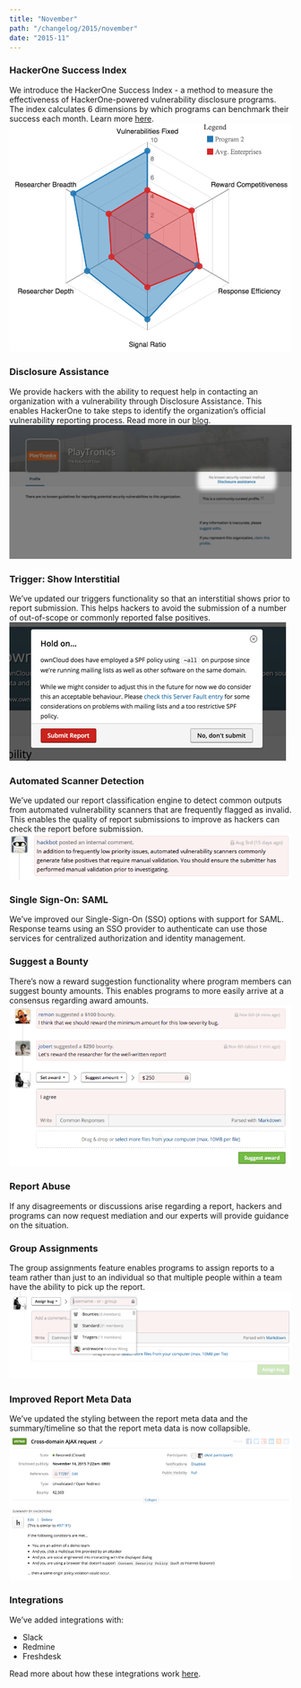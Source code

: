 ```yaml
---
title: "November"
path: "/changelog/2015/november"
date: "2015-11"
---
```


### HackerOne Success Index
We introduce the HackerOne Success Index - a method to measure the effectiveness of HackerOne-powered vulnerability disclosure programs. The index calculates 6 dimensions by which programs can benchmark their success each month. Learn more [here](https://hackerone.com/blog/success-in-vulnerability-disclosure).
![nov_2015_success_index](./images/nov_2015_success_index.png)

### Disclosure Assistance
We provide hackers with the ability to request help in contacting an organization with a vulnerability through Disclosure Assistance. This enables HackerOne to take steps to identify the organization’s official vulnerability reporting process. Read more in our [blog](https://hackerone.com/blog/vulnerability-disclosure-assistance).
![nov_2015_disclosure_assistance](./images/nov_2015_disclosure_assistance.jpg)

### Trigger: Show Interstitial
We’ve updated our triggers functionality so that an interstitial shows prior to report submission. This helps hackers to avoid the submission of a number of out-of-scope or commonly reported false positives.
![nov_2015_interstitial_trigger](./images/nov_2015_Interstitial_trigger.png)

### Automated Scanner Detection
We’ve updated our report classification engine to detect common outputs from automated vulnerability scanners that are frequently flagged as invalid. This enables the quality of report submissions to improve as hackers can check the report before submission.
![nov_2015_automated_scanner](./images/nov_2015_automated_scanner_detection.png)

### Single Sign-On: SAML
We’ve improved our Single-Sign-On (SSO) options with support for SAML. Response teams using an SSO provider to authenticate can use those services for centralized authorization and identity management.

### Suggest a Bounty
There’s now a reward suggestion functionality where program members can suggest bounty amounts. This enables programs to more easily arrive at a consensus regarding award amounts.
![nov_2015_suggest_bounty](./images/nov_2015_suggest_bounty.png)

### Report Abuse
If any disagreements or discussions arise regarding a report, hackers and programs can now request mediation and our experts will provide guidance on the situation.

### Group Assignments
The group assignments feature enables programs to assign reports to a team rather than just to an individual so that multiple people within a team have the ability to pick up the report.
![nov_2015_group_assignments](./images/nov_2015_group_assignments.png)

### Improved Report Meta Data
We’ve updated the styling between the report meta data and the summary/timeline so that the report meta data is now collapsible.
![nov_2015_report_meta_data](./images/nov_2015_Report_Meta_Data.png)   

### Integrations
We’ve added integrations with:
* Slack
* Redmine
* Freshdesk

Read more about how these integrations work [here](https://docs.hackerone.com/programs/supported-integrations.html).
